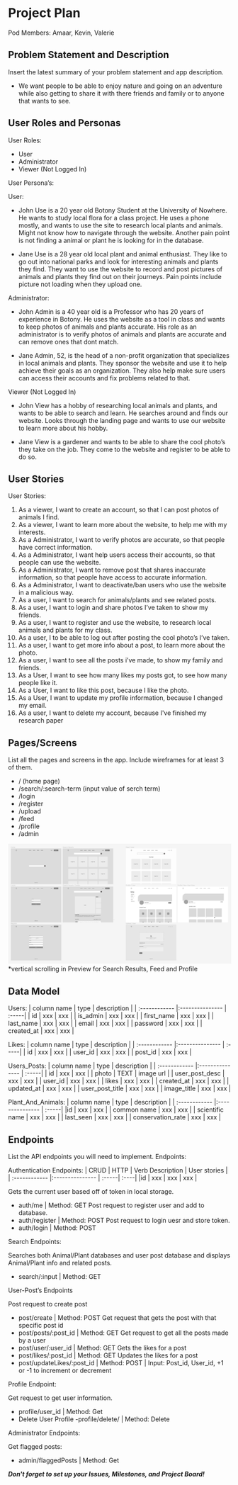 # Project Plan

Pod Members: Amaar, Kevin, Valerie

## Problem Statement and Description

Insert the latest summary of your problem statement and app description.
- We want people to be able to enjoy nature and going on an adventure while also getting to share it with there friends and family or to anyone that wants to see. 

## User Roles and Personas

User Roles:
- User 
- Administrator
- Viewer (Not Logged In)


User Persona’s: 

User: 
- John Use is a 20 year old Botony Student at the University of Nowhere. He wants to study local flora for a class project. He uses a phone mostly, and wants to use the site to research local plants and animals. Might not know how to navigate through the website. Another pain point is not finding a animal or plant he is looking for in the database. 

- Jane Use is a 28 year old local plant and animal enthusiast. They like to go out into national parks and look for interesting animals and plants they find. They want to use the website to record and post pictures of animals and plants they find out on their journeys. Pain points include picture not loading when they upload one. 

Administrator: 
- John Admin is a 40 year old is a Professor who has 20 years of experience in Botony. He uses the website as a tool in class and wants to keep photos of animals and plants accurate. His role as an administrator is to verify photos of animals and plants are accurate and can remove ones that dont match. 

- Jane Admin, 52, is the head of a non-profit organization that specializes in local animals and plants. They sponsor the website and use it to help achieve their goals as an organization. They also help make sure users can access their accounts and fix problems related to that. 

Viewer (Not Logged In)
- John View has a hobby of researching local animals and plants, and wants to be able to search and learn. He searches around and finds our website. Looks through the landing page and wants to use our website to learn more about his hobby.

- Jane View  is a gardener and wants to be able to share the cool photo’s they take on the job. They come to the website and register to be able to do so. 


## User Stories
User Stories:
1. As a viewer, I want to create an account, so that I can post photos of animals I find. 
2. As a viewer, I want to learn more about the website, to help me with my interests.
3. As a Administrator, I want to verify photos are accurate, so that people have correct information. 
4. As a Administrator, I want help users access their accounts, so that people can use the website.
5. As a Administrator, I want to remove post that shares inaccurate information, so that people have access to accurate information. 
6. As a Administrator, I want to deactivate/ban users who use the website in a malicious way. 
7. As a user, I want to search for animals/plants and see related posts.
8. As a user, I want to login and share photos I’ve taken to show my friends. 
9. As a user, I want to register and use the website, to research local animals and plants for my class.
10. As a user, I to be able to log out after posting the cool photo’s I’ve taken.
11. As a user, I want to get more info about a post, to learn more about the photo.
12. As a user, I want to see all the posts i’ve made, to show my family and friends. 
13. As a User, I want to see how many likes my posts got, to see how many people like it. 
14. As a User, I want to like this post, because I like the photo.
15. As a User, I want to update my profile information, because I changed my email.
16. As a user, I want to delete my account, because I've finished my research paper




## Pages/Screens

List all the pages and screens in the app. Include wireframes for at least 3 of them.

- / (home page)
- /search/:search-term (input value of serch term)
- /login
- /register
- /upload
- /feed
- /profile
- /admin

[![SF3 Wireframe](https://github.com/Planimal-Info/site-capstone/blob/main/planning/sf3-wireframes.png)](https://www.figma.com/file/vaB5YDrFhAHKKJcsnYlLOn/SF3---Capstone-Wireframe?node-id=0%3A1)
*vertical scrolling in Preview for Search Results, Feed and Profile

## Data Model

Users:
| column name	  | type  | description |
| :------------ |:--------------- | :-----|
| id | xxx | xxx |
| is_admin | xxx | xxx |
| first_name | xxx | xxx |
| last_name | xxx | xxx |
| email | xxx | xxx |
| password | xxx | xxx |
| created_at | xxx | xxx |

Likes:
| column name	  | type  | description |
| :------------ |:--------------- | :-----|
| id | xxx | xxx |
| user_id | xxx | xxx |
| post_id | xxx | xxx |

Users_Posts:
| column name	  | type  | description |
| :------------ |:--------------- | :-----|
| id | xxx | xxx |
| photo | TEXT | image url |
| user_post_desc | xxx | xxx |
| user_id | xxx | xxx |
| likes | xxx | xxx |
| created_at | xxx | xxx |
| updated_at | xxx | xxx |
| user_post_title | xxx | xxx |
| image_title | xxx | xxx |

Plant_And_Animals:
| column name	  | type  | description |
| :------------ |:--------------- | :-----|
|id | xxx | xxx |
| common name | xxx | xxx |
| scientific name | xxx | xxx |
| last_seen | xxx | xxx |
| conservation_rate | xxx | xxx |

## Endpoints

List the API endpoints you will need to implement.
Endpoints: 

Authentication Endpoints:
| CRUD |	HTTP | Verb	Description |	User stories |
| :------------ |:--------------- | :-----| :----|
|id | xxx | xxx | xxx |

Gets the current user based off of token in local storage.
 - auth/me | Method: GET
Post request to register user and add to database.
 - auth/register | Method: POST
Post request to login uesr and store token. 
 - auth/login | Method: POST


Search Endpoints:

Searches both Animal/Plant databases and user post database and displays Animal/Plant info and related posts. 
 - search/:input | Method: GET

User-Post’s Endpoints

Post request to create post
 - post/create | Method: POST
Get request that gets the post with that specific post id
 - post/posts/:post_id | Method: GET
Get request to get all the posts made by a user
 - post/user/:user_id | Method: GET
Gets the likes for a post
 - post/likes/:post_id | Method: GET
Updates the likes for a post 
 - post/updateLikes/:post_id  | Method: POST | Input: Post_id, User_id, +1 or -1 to increment or decrement

Profile Endpoint:

Get request to get user information. 
- profile/user_id  | Method: Get
- Delete User Profile
-profile/delete/  | Method: Delete

Administrator Endpoints:

Get flagged posts:
- admin/flaggedPosts | Method: Get


***Don't forget to set up your Issues, Milestones, and Project Board!***
